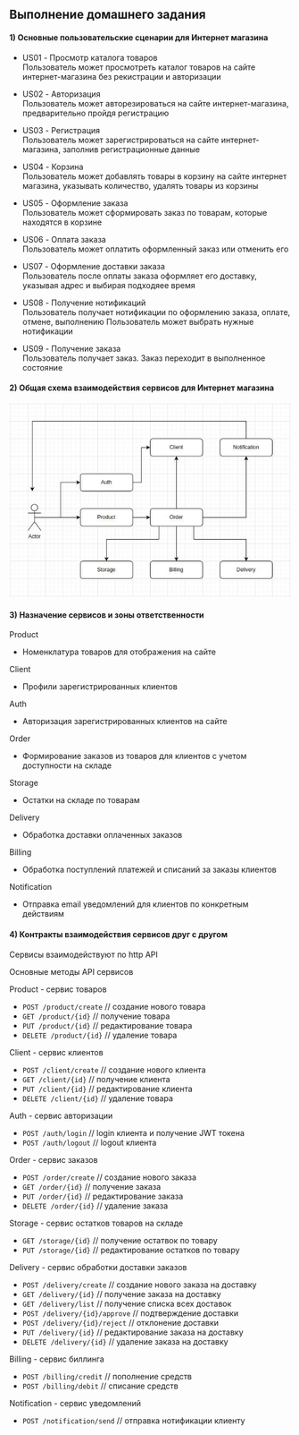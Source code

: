 ## Выполнение домашнего задания

#### 1) Основные пользовательские сценарии для Интернет магазина

- US01 - Просмотр каталога товаров<br/>
Пользователь может просмотреть каталог товаров на сайте интернет-магазина без рекистрации и авторизации

- US02 - Авторизация<br/>
Пользователь может авторезироваться на сайте интернет-магазина, предварительно пройдя регистрацию

- US03 - Регистрация<br/>
Пользователь может зарегистрироваться на сайте интернет-магазина, заполнив регистрационные данные

- US04 - Корзина<br/>
Пользователь может добавлять товары в корзину на сайте интернет магазина, указывать количество, удалять товары из корзины

- US05 - Оформление заказа<br/>
Пользователь может сформировать заказ по товарам, которые находятся в корзине

- US06 - Оплата заказа<br/>
Пользователь может оплатить оформленный заказ или отменить его

- US07 - Оформление доставки заказа<br/>
Пользователь после оплаты заказа оформляет его доставку, указывая адрес и выбирая подходяее время

- US08 - Получение нотификаций<br/>
Пользователь получает нотификации по оформлению заказа, оплате, отмене, выполнению
Пользователь может выбрать нужные нотификации

- US09 - Получение заказа<br/>
Пользователь получает заказ. Заказ переходит в выполненное состояние



#### 2) Общая схема взаимодействия сервисов для Интернет магазина

![Alt text](./pictures/hw.jpg?raw=true "")


#### 3) Назначение сервисов и зоны ответственности

Product
- Номенклатура товаров для отображения на сайте

Client
- Профили зарегистрированных клиентов

Auth
- Авторизация зарегистрированных клиентов на сайте

Order
- Формирование заказов из товаров для клиентов с учетом доступности на складе

Storage
- Остатки на складе по товарам

Delivery
- Обработка доставки оплаченных заказов

Billing
- Обработка поступлений платежей и списаний за заказы клиентов

Notification
- Отправка email уведомлений для клиентов по конкретным действиям


#### 4) Контракты взаимодействия сервисов друг с другом

Сервисы взаимодействуют по http API

Основные методы API сервисов

Product - сервис товаров

- `POST /product/create`    // создание нового товара
- `GET /product/{id}`       // получение товара
- `PUT /product/{id}`       // редактирование товара
- `DELETE /product/{id}`    // удаление товара

Client - сервис клиентов

- `POST /client/create`     // создание нового клиента
- `GET /client/{id}`        // получение клиента
- `PUT /client/{id}`        // редактирование клиента
- `DELETE /client/{id}`     // удаление товара

Auth - сервис авторизации

- `POST /auth/login`        // login клиента и получение JWT токена
- `POST /auth/logout`       // logout клиента

Order - сервис заказов

- `POST /order/create`      // создание нового заказа
- `GET /order/{id}`         // получение заказа
- `PUT /order/{id}`         // редактирование заказа
- `DELETE /order/{id}`      // удаление заказа

Storage - сервис остатков товаров на складе

- `GET /storage/{id}`       // получение остатвок по товару
- `PUT /storage/{id}`       // редактирование остатков по товару

Delivery - сервис обработки доставки заказов

- `POST /delivery/create`          // создание нового заказа на доставку
- `GET /delivery/{id}`             // получение заказа на доставку
- `GET /delivery/list`             // получение списка всех доставок
- `POST /delivery/{id}/approve`    // подтверждение доставки
- `POST /delivery/{id}/reject`     // отклонение доставки
- `PUT /delivery/{id}`             // редактирование заказа на доставку
- `DELETE /delivery/{id}`          // удаление заказа на доставку


Billing - сервис биллинга

- `POST /billing/credit`     // пополнение средств
- `POST /billing/debit`      // списание средств


Notification - сервис уведомлений

- `POST /notification/send`  // отправка нотификации клиенту
